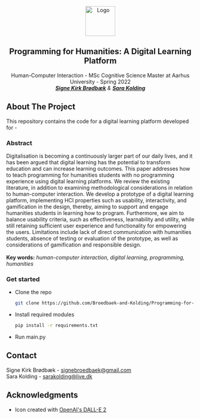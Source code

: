 <div id="top"></div>
<div align="center">
    <img src="images/DALL·E 2022-06-10 13.34.39.png" alt="Logo" width="80" height="80">
<h2 align="center">Programming for Humanities: A Digital Learning Platform </h3>

  <p align="center">
    Human-Computer Interaction - MSc Cognitive Science Master at Aarhus University - Spring 2022
  <br />
  <em><a href="https://github.com/signekb"><strong>Signe Kirk Brødbæk</strong></a> & <a href="https://github.com/sarakolding"><strong>Sara Kolding</strong></a></em>
  </p>
</div>

## About The Project

This repository contains the code for a digital learning platform developed for -

### Abstract
Digitalisation is becoming a continuously larger part of our daily lives, and it has been argued that digital learning has the potential to transform education and can increase learning outcomes. This paper addresses how to teach programming for humanities students with no programming experience using digital learning platforms. We review the existing literature, in addition to examining methodological considerations in relation to human-computer interaction. We develop a prototype of a digital learning platform, implementing HCI properties such as usability, interactivity, and gamification in the design, thereby, aiming to support and engage humanities students in learning how to program. Furthermore, we aim to balance usability criteria, such as effectiveness, learnability and utility, while still retaining sufficient user experience and functionality for empowering the users. Limitations include lack of direct communication with humanities students, absence of testing or evaluation of the prototype, as well as considerations of gamification and responsible design. <br>
<br>
 **Key words:** *human-computer interaction, digital learning, programming, humanities*

### Get started
* Clone the repo
   ```sh
   git clone https://github.com/Broedbaek-and-Kolding/Programming-for-Humanities-A-Digital-Learning-Platform
   ```
* Install required modules
  ```sh
  pip install -r requirements.txt
  ```
* Run main.py

## Contact
Signe Kirk Brødbæk - signebroedbaek@gmail.com
<br />
Sara Kolding - sarakolding@live.dk

## Acknowledgments
*  Icon created with [OpenAI's DALL-E 2](https://openai.com/dall-e-2/)
